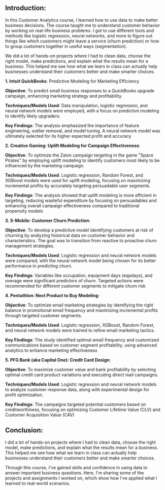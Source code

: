 ## Introduction: 
In this Customer Analytics course, I learned how to use data to make better business decisions. The course taught me to understand customer behavior by working on real-life business problems. I got to use different tools and methods like logistic regression, neural networks, and more to figure out things like which customers might leave a service (churn prediction) or how to group customers together in useful ways (segmentation).

We did a lot of hands-on projects where I had to clean data, choose the right model, make predictions, and explain what the results mean for a business. This helped me see how what we learn in class can actually help businesses understand their customers better and make smarter choices.

**1. Intuit QuickBooks**: Predictive Modeling for Marketing Efficiency

**Objective**: To predict small business responses to a QuickBooks upgrade campaign, enhancing marketing strategy and profitability.

**Techniques/Models Used**: Data manipulation, logistic regression, and neural network models were employed, with a focus on predictive modeling to identify likely upgraders.

**Key Findings**: The analysis emphasized the importance of feature engineering, outlier removal, and model tuning. A neural network model was ultimately selected for its higher expected profit and accuracy

**2. Creative Gaming: Uplift Modeling for Campaign Effectiveness**:

**Objective**: To optimize the Zalon campaign targeting in the game "Space Pirates" by employing uplift modeling to identify customers most likely to be influenced by the marketing campaign.

**Techniques/Models Used**: Logistic regression, Random Forest, and XGBoost models were used for uplift modeling, focusing on maximizing incremental profits by accurately targeting persuadable user segments.

**Key Findings**: The analysis showed that uplift modeling is more efficient in targeting, reducing wasteful expenditure by focusing on persuadables and enhancing overall campaign effectiveness compared to traditional propensity models​

**3. S-Mobile: Customer Churn Prediction**:

**Objective**: To develop a predictive model identifying customers at risk of churning by analyzing historical data on customer behavior and characteristics. The goal was to transition from reactive to proactive churn management strategies.

**Techniques/Models Used**: Logistic regression and neural network models were compared, with the neural network model being chosen for its better performance in predicting churn.

**Key Findings**: Variables like occupation, equipment days (eqpdays), and overage were significant predictors of churn. Targeted actions were recommended for different customer segments to mitigate churn risk​

**4. Pentathlon: Next Product to Buy Modeling**:

**Objective**: To optimize email marketing strategies by identifying the right balance in promotional email frequency and maximizing incremental profits through targeted customer segments.

**Techniques/Models Used**: Logistic regression, XGBoost, Random Forest, and neural network models were trained to refine email marketing tactics.

**Key Findings**: The study identified optimal email frequency and customized communications based on customer segment profitability, using advanced analytics to enhance marketing effectiveness​

**5. PFG Bank (aka Capital One): Credit Card Design**:

**Objective**: To maximize customer value and bank profitability by selecting optimal credit card product variations and executing direct mail campaigns.

**Techniques/Models Used**: Logistic regression and neural network models to analyze customer response data, along with experimental design for profit optimization.

**Key Findings**: The campaigns targeted potential customers based on creditworthiness, focusing on optimizing Customer Lifetime Value (CLV) and Customer Acquisition Value (CAV)​

## Conclusion:
I did a lot of hands-on projects where I had to clean data, choose the right model, make predictions, and explain what the results mean for a business. This helped me see how what we learn in class can actually help businesses understand their customers better and make smarter choices.

Through this course, I've gained skills and confidence in using data to answer important business questions. Here, I'm sharing some of the projects and assignments I worked on, which show how I've applied what I learned to real-world scenarios.

